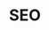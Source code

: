 ---
# This topic lives at
# https://digital.gov/topics/seo

# Topic Title
title: "SEO"

# description — keep it short and clear
summary: ""

# Weight
weight: 1

# For more information on managing topics,
# see https://github.com/GSA/digitalgov.gov/wiki/topics
---